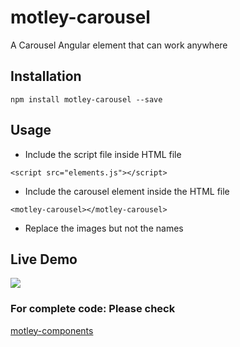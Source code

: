 # motley-carousel
A Carousel Angular element that can work anywhere

## Installation

```
npm install motley-carousel --save
```
## Usage
- Include the script file inside HTML file

```
<script src="elements.js"></script>
```
- Include the carousel element inside the HTML file

```
<motley-carousel></motley-carousel>
```
- Replace the images but not the names 

## Live Demo
<img src="https://drive.google.com/file/d/1Z50bRlPku611mARNCV94D5XEEWr-US2h/view?usp=sharing">

### For complete code: Please check
<a href="https://github.com/aayusharora/motley-components/tree/master/motley-carousel">motley-components</a>